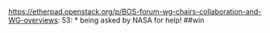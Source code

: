 https://etherpad.openstack.org/p/BOS-forum-wg-chairs-collaboration-and-WG-overviews: 53: * being asked by NASA for help! ##win

